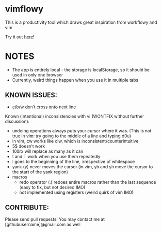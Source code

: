 # vimflowy

This is a productivity tool which draws great inspiration from workflowy and vim

Try it out [here](https://vimflowy.bitballoon.com)!

# NOTES #

- The app is entirely local - the storage is localStorage, so it should be used in only one browser
- Currently, weird things happen when you use it in multiple tabs

## KNOWN ISSUES: ##

- e/b/w don't cross onto next line

Known (intentional) inconsistencies with vi (WONTFIX without further discussion):
- undoing operations always puts your cursor where it was.  (This is not true in vim: try going to the middle of a line and typing d0u)
- in vim, cw works like ciw, which is inconsistent/counterintuitive
- 5$ doesn't work
- 100rx will replace as many as it can
- t and T work when you use them repeatedly
- I goes to the beginning of the line, irrespective of whitespace
- yank (y) never moves the cursor (in vim, yb and yh move the cursor to the start of the yank region)
- macros
  - redo operator (.) redoes entire macros rather than the last sequence (easy to fix, but not desired IMO)
  - not implemented using registers (weird quirk of vim IMO)

## CONTRIBUTE: ##

Please send pull requests!
You may contact me at [githubusername]@gmail.com as well
